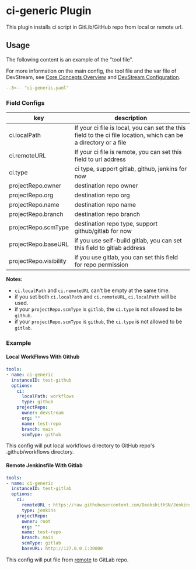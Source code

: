 # ci-generic Plugin

This plugin installs ci script in GitLib/GitHub repo from local or remote url.

## Usage

The following content is an example of the "tool file".

For more information on the main config, the tool file and the var file of DevStream, see [Core Concepts Overview](../core-concepts/overview.md) and [DevStream Configuration](../core-concepts/config.md).

``` yaml
--8<-- "ci-generic.yaml"
```

### Field Configs

| key                    | description                                                                                                      |
| ----                   | ----                                                                                                             |
| ci.localPath           | If your ci file is local, you can set the this field to the ci file location, which can be a directory or a file |
| ci.remoteURL           | If your ci file is remote, you can set this field to url address                                                 |
| ci.type                | ci type, support gitlab, github, jenkins for now                                                                 |
| projectRepo.owner      | destination repo owner                                                                                           |
| projectRepo.org        | destination repo org                                                                                             |
| projectRepo.name       | destination repo name                                                                                            |
| projectRepo.branch     | destination repo branch                                                                                          |
| projectRepo.scmType    | destination repo type, support github/gitlab for now                                                             |
| projectRepo.baseURL    | if you use self-build gitlab, you can set this field to gitlab address                                           |
| projectRepo.visibility | if you use gitlab, you can set this field for repo permission                                                    |

**Notes:**

- `ci.localPath` and `ci.remoteURL` can't be empty at the same time.
- if you set both `ci.localPath` and `ci.remoteURL`, `ci.localPath` will be used.
- if your `projectRepo.scmType` is `gitlab`, the `ci.type` is not allowed to be `github`.
- if your `projectRepo.scmType` is `github`, the `ci.type` is not allowed to be `gitlab`.

### Example

#### Local WorkFlows With Github

```yaml
tools:
- name: ci-generic
  instanceID: test-github
  options:
    ci:
      localPath: workflows
      type: github
    projectRepo:
      owner: devstream
      org: ""
      name: test-repo
      branch: main
      scmType: github
```

This config will put local workflows directory to GitHub repo's .github/workflows directory.

#### Remote Jenkinsfile With Gitlab

```yaml
tools:
- name: ci-generic
  instanceID: test-gitlab
  options:
    ci:
      remoteURL : https://raw.githubusercontent.com/DeekshithSN/Jenkinsfile/inputTest/Jenkinsfile
      type: jenkins
    projectRepo:
      owner: root
      org: ""
      name: test-repo
      branch: main
      scmType: gitlab
      baseURL: http://127.0.0.1:30000
```

This config will put file from [remote](https://raw.githubusercontent.com/DeekshithSN/Jenkinsfile/inputTest/Jenkinsfile)  to GitLab repo.

